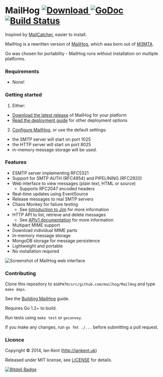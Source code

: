 MailHog [ ![Download](https://img.shields.io/github/release/mailhog/MailHog.svg) ](https://github.com/mailhog/MailHog/releases/tag/v0.1.0) [![GoDoc](https://godoc.org/github.com/mailhog/MailHog?status.svg)](https://godoc.org/github.com/mailhog/MailHog) [![Build Status](https://travis-ci.org/mailhog/MailHog.svg?branch=master)](https://travis-ci.org/mailhog/MailHog)
=========

Inspired by [MailCatcher](http://mailcatcher.me/), easier to install.

MailHog is a rewritten version of [MailHog](https://github.com/ian-kent/MailHog), which was born out of [M3MTA](https://github.com/ian-kent/M3MTA).

Go was chosen for portability - MailHog runs without installation on multiple platforms.

### Requirements

* None!

### Getting started

1. Either:
  * [Download the latest release](/docs/RELEASES.md) of MailHog for your platform
  * [Read the deployment guide](/docs/DEPLOY.md) for other deployment options
2. [Configure MailHog](/docs/CONFIG.md), or use the default settings:
  * the SMTP server will start on port 1025
  * the HTTP server will start on port 8025
  * in-memory message storage will be used.

### Features

* ESMTP server implementing RFC5321
* Support for SMTP AUTH (RFC4954) and PIPELINING (RFC2920)
* Web interface to view messages (plain text, HTML or source)
  * Supports RFC2047 encoded headers
* Real-time updates using EventSource
* Release messages to real SMTP servers
* Chaos Monkey for failure testing
  * See [Introduction to Jim](/docs/JIM.md) for more information
* HTTP API to list, retrieve and delete messages
  * See [APIv1 documentation](/docs/APIv1.md) for more information
* Multipart MIME support
* Download individual MIME parts
* In-memory message storage
* MongoDB storage for message persistence
* Lightweight and portable
* No installation required

![Screenshot of MailHog web interface](/docs/MailHog.png "MailHog web interface")

### Contributing

Clone this repository to ```$GOPATH/src/github.com/mailhog/MailHog``` and type ```make deps```.

See the [Building MailHog](BUILD.md) guide.

Requires Go 1.2+ to build.

Run tests using ```make test``` or ```goconvey```.

If you make any changes, run ```go fmt ./...``` before submitting a pull request.

### Licence

Copyright ©‎ 2014, Ian Kent (http://iankent.uk)

Released under MIT license, see [LICENSE](LICENSE.md) for details.


[![Bitdeli Badge](https://d2weczhvl823v0.cloudfront.net/mailhog/mailhog/trend.png)](https://bitdeli.com/free "Bitdeli Badge")

